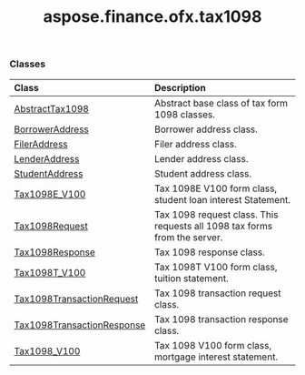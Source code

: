 ﻿---
title: aspose.finance.ofx.tax1098
second_title: Aspose.Finance for Python via .NET API References
description: 
type: docs
weight: 10
url: /python-net/aspose.finance.ofx.tax1098/
is_root: false
---



### Classes
| Class | Description |
| :- | :- |
| [AbstractTax1098](/finance/python-net/aspose.finance.ofx.tax1098/abstracttax1098) | Abstract base class of tax form 1098 classes. |
| [BorrowerAddress](/finance/python-net/aspose.finance.ofx.tax1098/borroweraddress) | Borrower address class. |
| [FilerAddress](/finance/python-net/aspose.finance.ofx.tax1098/fileraddress) | Filer address class. |
| [LenderAddress](/finance/python-net/aspose.finance.ofx.tax1098/lenderaddress) | Lender address class. |
| [StudentAddress](/finance/python-net/aspose.finance.ofx.tax1098/studentaddress) | Student address class. |
| [Tax1098E_V100](/finance/python-net/aspose.finance.ofx.tax1098/tax1098e_v100) | Tax 1098E V100 form class, student loan interest Statement. |
| [Tax1098Request](/finance/python-net/aspose.finance.ofx.tax1098/tax1098request) | Tax 1098 request class. This requests all 1098 tax forms from the server. |
| [Tax1098Response](/finance/python-net/aspose.finance.ofx.tax1098/tax1098response) | Tax 1098 response class. |
| [Tax1098T_V100](/finance/python-net/aspose.finance.ofx.tax1098/tax1098t_v100) | Tax 1098T V100 form class, tuition statement. |
| [Tax1098TransactionRequest](/finance/python-net/aspose.finance.ofx.tax1098/tax1098transactionrequest) | Tax 1098 transaction request class. |
| [Tax1098TransactionResponse](/finance/python-net/aspose.finance.ofx.tax1098/tax1098transactionresponse) | Tax 1098 transaction response class. |
| [Tax1098_V100](/finance/python-net/aspose.finance.ofx.tax1098/tax1098_v100) | Tax 1098 V100 form class, mortgage interest statement. |


